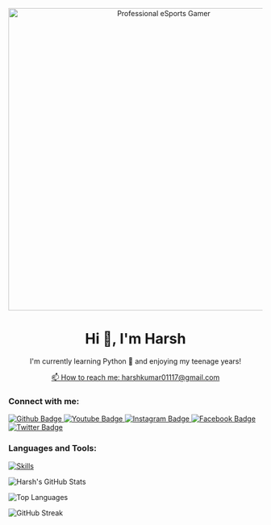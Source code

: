 <p align="center">
  <img src="https://www.vecteezy.com/photo/25470838-professional-esports-gamer-rejoices-in-the-victory-and-gold-game-room-background-ai-generated" width="600" alt="Professional eSports Gamer">
</p>

<h1 align="center">Hi 👋, I'm Harsh</h1>

<p align="center">I'm currently learning Python 🌱 and enjoying my teenage years!</p>

<p align="center">
  <a href="mailto:harshkumar01117@gmail.com">📫 How to reach me: harshkumar01117@gmail.com</a>
</p>

<h3 align=" ">Connect with me:</h3>
<p align=" ">
  <a href="https://github.com/harshkumar01117">
    <img src="https://img.shields.io/badge/Github-white?style=for-the-badge&logo=Github&logoColor=black" alt="Github Badge"/>
  </a>
  <a href="#">
    <img src="https://img.shields.io/badge/YouTube-red?style=for-the-badge&logo=youtube&logoColor=white" alt="Youtube Badge"/>
  </a>
  <a href="#">
    <img src="https://img.shields.io/badge/Instagram-purple?style=for-the-badge&logo=instagram&logoColor=white" alt="Instagram Badge"/>
  </a>
  <a href="#">
    <img src="https://img.shields.io/badge/Facebook-blue?style=for-the-badge&logo=facebook&logoColor=white" alt="Facebook Badge"/>
  </a>
  <a href="#">
    <img src="https://img.shields.io/badge/Twitter-blue?style=for-the-badge&logo=twitter&logoColor=white" alt="Twitter Badge"/>
  </a>
</p>

<h3 align=" ">Languages and Tools:</h3>
<p align="  ">
  <a href="https://skillicons.dev/icons?i=c,cpp,html,css,javascript,nodejs,expressjs,github,git,postman,xd&perline=5">
    <img src="https://skillicons.dev/icons?i=c,cpp,html,css,javascript,nodejs,expressjs,github,git,postman,xd&perline=5" alt="Skills"/>
  </a>
</p>

<p align="  ">
  <img src="https://github-readme-stats.vercel.app/api?username=harshkumar01117&show_icons=true&theme=dark" alt="Harsh's GitHub Stats">
</p>

<p align=" ">
  <img src="https://github-readme-stats.vercel.app/api/top-langs/?username=harshkumar01117&theme=dark" alt="Top Languages">
</p>

<p align=" ">
  <img src="https://github-readme-streak-stats.herokuapp.com/?user=harshkumar01117" alt="GitHub Streak" style="max-width: 100%;">
</p>
